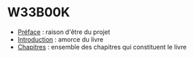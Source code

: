 # W33B00K

- [Préface](https://github.com/weebook-org/preface/blob/master/README.md) : raison d'être du projet
- [Introduction](https://github.com/weebook-org/introduction/blob/master/README.md) : amorce du livre
- [Chapitres](https://github.com/weebook-org/chapters) : ensemble des chapitres qui constituent le livre
